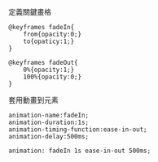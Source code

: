 定義關鍵畫格
```
@keyframes fadeIn{
	from{opacity:0;}
	to{opaticy:1;}
}
```

```
@keyframes fadeOut{
	0%{opacity:1;}
	100%{opacity:0;}
}
```

套用動畫到元素
```
animation-name:fadeIn;
animation-duration:1s;
animation-timing-function:ease-in-out;
animation-delay:500ms;
```

```
animation: fadeIn 1s ease-in-out 500ms;
```